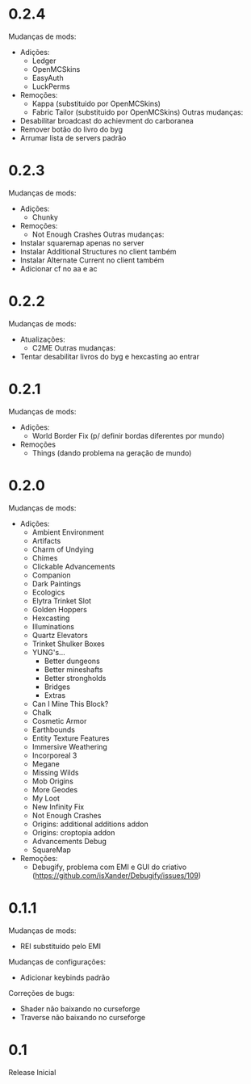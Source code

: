 # 0.2.4
Mudanças de mods:
- Adições:
    - Ledger
    - OpenMCSkins
    - EasyAuth
    - LuckPerms
- Remoções:
    - Kappa (substituido por OpenMCSkins)
    - Fabric Tailor (substituido por OpenMCSkins)
Outras mudanças:
- Desabilitar broadcast do achievment do carboranea
- Remover botão do livro do byg
- Arrumar lista de servers padrão

# 0.2.3
Mudanças de mods:
- Adições:
    - Chunky
- Remoções:
    - Not Enough Crashes
Outras mudanças:
- Instalar squaremap apenas no server
- Instalar Additional Structures no client também
- Instalar Alternate Current no client também
- Adicionar cf no aa e ac

# 0.2.2
Mudanças de mods:
- Atualizações:
    - C2ME
Outras mudanças:
- Tentar desabilitar livros do byg e hexcasting ao entrar

# 0.2.1
Mudanças de mods:
- Adições:
    - World Border Fix (p/ definir bordas diferentes por mundo)
- Remoções
    - Things (dando problema na geração de mundo)

# 0.2.0

Mudanças de mods:
- Adições:
    - Ambient Environment
    - Artifacts
    - Charm of Undying
    - Chimes
    - Clickable Advancements
    - Companion
    - Dark Paintings
    - Ecologics
    - Elytra Trinket Slot
    - Golden Hoppers
    - Hexcasting
    - Illuminations
    - Quartz Elevators
    - Trinket Shulker Boxes
    - YUNG's...
        - Better dungeons
        - Better mineshafts
        - Better strongholds
        - Bridges
        - Extras
    - Can I Mine This Block?
    - Chalk
    - Cosmetic Armor
    - Earthbounds
    - Entity Texture Features
    - Immersive Weathering
    - Incorporeal 3
    - Megane
    - Missing Wilds
    - Mob Origins
    - More Geodes
    - My Loot
    - New Infinity Fix
    - Not Enough Crashes
    - Origins: additional additions addon
    - Origins: croptopia addon
    - Advancements Debug
    - SquareMap
- Remoções:
    - Debugify, problema com EMI e GUI do criativo (https://github.com/isXander/Debugify/issues/109)

# 0.1.1

Mudanças de mods:
- REI substituído pelo EMI

Mudanças de configurações:
- Adicionar keybinds padrão

Correções de bugs:
- Shader não baixando no curseforge
- Traverse não baixando no curseforge

# 0.1

Release Inicial
